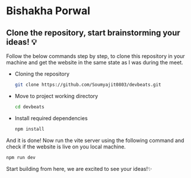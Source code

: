 # Bishakha Porwal

## Clone the repository, start brainstorming your ideas! 💡

Follow the below commands step by step, to clone this repository in your machine and get the website in the same state as I was during the meet.

- Cloning the repository
  ```bash
  git clone https://github.com/Soumyajit0803/devbeats.git
  ```
- Move to project working directory
  ```bash
  cd devbeats
  ```
- Install required dependencies
  ```bash
  npm install
  ```

And it is done! Now run the vite server using the following command and check if the website is live on you local machine.

```bash
npm run dev
```

Start building from here, we are excited to see your ideas!✨
